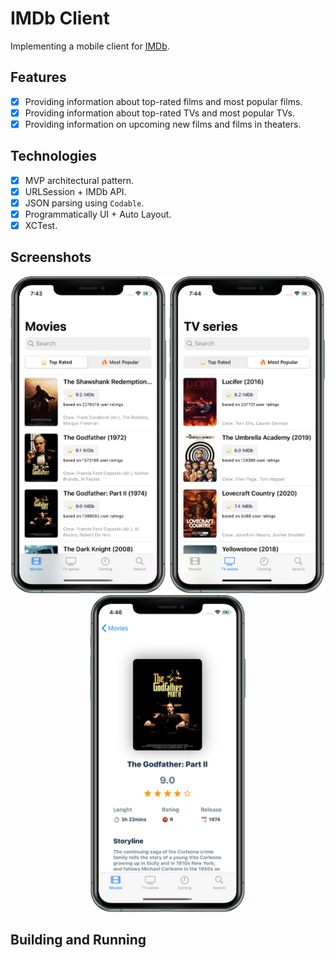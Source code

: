 # IMDb Client
Implementing a mobile client for [IMDb](https://www.imdb.com/).

## Features
- [x] Providing information about top-rated films and most popular films.
- [x] Providing information about top-rated TVs and most popular TVs.
- [x] Providing information on upcoming new films and films in theaters.

## Technologies
- [x] MVP architectural pattern.
- [x] URLSession + IMDb API.
- [x] JSON parsing using `Codable`.
- [x] Programmatically UI + Auto Layout.
- [x] XCTest.

## Screenshots
<p align="center">
  <img src = "https://github.com/MalyshevMaksim/IMDbClient/raw/master/img/Movies.png" width="250"/>
  <img src = "https://github.com/MalyshevMaksim/IMDbClient/raw/master/img/TVs.png" width="250"/>
  <img src = "https://github.com/MalyshevMaksim/IMDbClient/raw/master/img/DetailMovie.png" width="250"/>
</p>

## Building and Running


